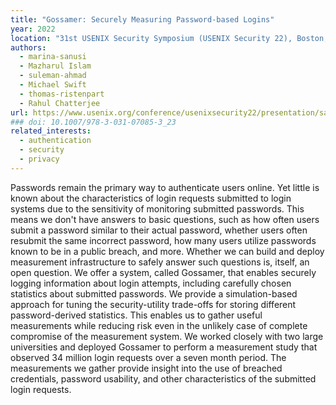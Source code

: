 ```yaml
---
title: "Gossamer: Securely Measuring Password-based Logins"
year: 2022
location: "31st USENIX Security Symposium (USENIX Security 22), Boston, MA. 2022."
authors:
  - marina-sanusi
  - Mazharul Islam
  - suleman-ahmad
  - Michael Swift
  - thomas-ristenpart
  - Rahul Chatterjee
url: https://www.usenix.org/conference/usenixsecurity22/presentation/sanusi-bohuk
### doi: 10.1007/978-3-031-07085-3_23
related_interests:
  - authentication
  - security
  - privacy
---
```


Passwords remain the primary way to authenticate users online. Yet little is known about the characteristics of login requests submitted to login systems due to the sensitivity of monitoring submitted passwords. This means we don't have answers to basic questions, such as how often users submit a password similar to their actual password, whether users often resubmit the same incorrect password, how many users utilize passwords known to be in a public breach, and more. Whether we can build and deploy measurement infrastructure to safely answer such questions is, itself, an open question.
We offer a system, called Gossamer, that enables securely logging information about login attempts, including carefully chosen statistics about submitted passwords. We provide a simulation-based approach for tuning the security-utility trade-offs for storing different password-derived statistics. This enables us to gather useful measurements while reducing risk even in the unlikely case of complete compromise of the measurement system. We worked closely with two large universities and deployed Gossamer to perform a measurement study that observed 34 million login requests over a seven month period. The measurements we gather provide insight into the use of breached credentials, password usability, and other characteristics of the submitted login requests.